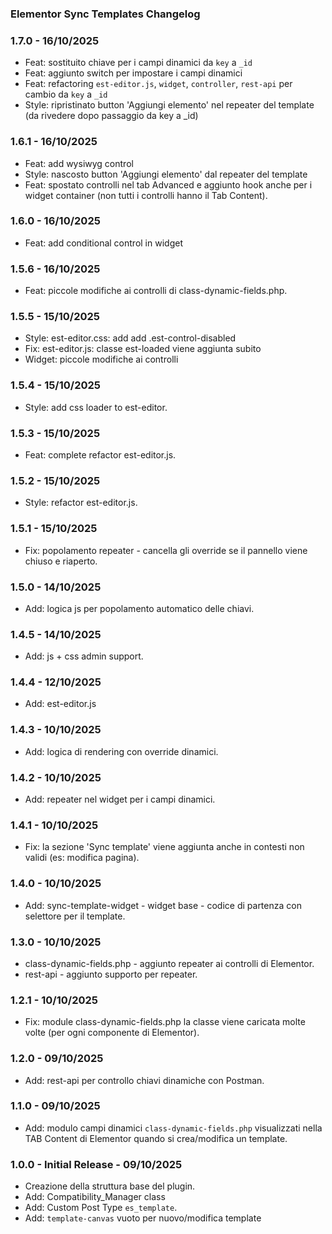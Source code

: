 ### Elementor Sync Templates Changelog ###

### 1.7.0 - 16/10/2025

*   Feat: sostituito chiave per i campi dinamici da `key` a `_id`
*   Feat: aggiunto switch per impostare i campi dinamici
*   Feat: refactoring `est-editor.js`, `widget`, `controller`, `rest-api` per cambio da `key` a `_id`
*   Style: ripristinato button 'Aggiungi elemento' nel repeater del template (da rivedere dopo passaggio da key a _id)

### 1.6.1 - 16/10/2025

*   Feat: add wysiwyg control
*   Style: nascosto button 'Aggiungi elemento' dal repeater del template
*   Feat: spostato controlli nel tab Advanced e aggiunto hook anche per i widget container (non tutti i controlli hanno il Tab Content).

### 1.6.0 - 16/10/2025

*   Feat: add conditional control in widget

### 1.5.6 - 16/10/2025

*   Feat: piccole modifiche ai controlli di class-dynamic-fields.php.

### 1.5.5 - 15/10/2025

*   Style: est-editor.css: add add .est-control-disabled
*   Fix: est-editor.js: classe est-loaded viene aggiunta subito
*   Widget: piccole modifiche ai controlli

### 1.5.4 - 15/10/2025

*   Style: add css loader to est-editor.

### 1.5.3 - 15/10/2025

*   Feat: complete refactor est-editor.js.

### 1.5.2 - 15/10/2025

*   Style: refactor est-editor.js.

### 1.5.1 - 15/10/2025

*   Fix: popolamento repeater - cancella gli override se il pannello viene chiuso e riaperto.

### 1.5.0 - 14/10/2025

*   Add: logica js per popolamento automatico delle chiavi.

### 1.4.5 - 14/10/2025

*   Add: js + css admin support.

### 1.4.4 - 12/10/2025

*   Add: est-editor.js

### 1.4.3 - 10/10/2025

*   Add: logica di rendering con override dinamici.

### 1.4.2 - 10/10/2025

*   Add: repeater nel widget per i campi dinamici.

### 1.4.1 - 10/10/2025

*   Fix: la sezione 'Sync template' viene aggiunta anche in contesti non validi (es: modifica pagina).

### 1.4.0 - 10/10/2025

*   Add: sync-template-widget - widget base - codice di partenza con selettore per il template. 

### 1.3.0 - 10/10/2025

*   class-dynamic-fields.php - aggiunto repeater ai controlli di Elementor.
*   rest-api - aggiunto supporto per repeater.

### 1.2.1 - 10/10/2025

*   Fix: module class-dynamic-fields.php la classe viene caricata molte volte (per ogni componente di Elementor).

### 1.2.0 - 09/10/2025

*   Add: rest-api per controllo chiavi dinamiche con Postman.

### 1.1.0 - 09/10/2025

*   Add: modulo campi dinamici `class-dynamic-fields.php` visualizzati nella TAB Content di Elementor quando si crea/modifica un template.

### 1.0.0 - Initial Release - 09/10/2025

*   Creazione della struttura base del plugin.
*   Add: Compatibility_Manager class
*   Add: Custom Post Type `es_template`.
*   Add: `template-canvas` vuoto per nuovo/modifica template